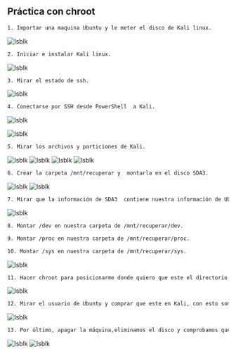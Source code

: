 ## Práctica con chroot


```bash
1. Importar una maquina Ubuntu y le meter el disco de Kali linux.
```
![lsblk](/Capturas/Captura2.png)

```bash
2. Iniciar e instalar Kali linux.
```
![lsblk](/Capturas/Captura3.png)


```bash
3. Mirar el estado de ssh.
```
![lsblk](/Capturas/Captura4.png)


```bash
4. Conectarse por SSH desde PowerShell  a Kali.
```
![lsblk](/Capturas/Captura4.png)

![lsblk](/Capturas/Captura5.png)

```bash
5. Mirar los archivos y particiones de Kali.
```
![lsblk](/Capturas/Captura6.png)
![lsblk](/Capturas/Captura7.png)
![lsblk](/Capturas/Captura8.png)
![lsblk](/Capturas/Captura9.png)


```bash
6. Crear la carpeta /mnt/recuperar y  montarla en el disco SDA3.
```
![lsblk](/Capturas/Captura10.png)
![lsblk](/Capturas/Captura11.png)

```bash
7. Mirar que la información de SDA3  contiene nuestra información de Ubuntu esta en /mnt/recuperar.
```
![lsblk](/Capturas/Captura12.png)


```bash
8. Montar /dev en nuestra carpeta de /mnt/recuperar/dev.
```


```bash
9. Montar /proc en nuestra carpeta de /mnt/recuperar/proc.
```


```bash
10. Montar /sys en nuestra carpeta de /mnt/recuperar/sys.
```
![lsblk](/Capturas/Captura13.png)
```bash
11. Hacer chroot para posicionarme donde quiero que este el directorio raíz.
```
![lsblk](/Capturas/Captura14.png)
```bash
12. Mirar el usuario de Ubuntu y comprar que este en Kali, con esto somos root en Ubuntu y cambiamos la contraseña con passwd  usuario.
```
![lsblk](/Capturas/Captura15.png)
```bash
13. Por último, apagar la máquina,eliminamos el disco y comprobamos que se le ha cambiado la contraseña al usuario de Ubuntu y que podemos entrar.
```
![lsblk](/Capturas/Captura16.png)
![lsblk](/Capturas/Captura17.png)